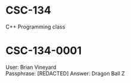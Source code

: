# CSC-134
C++ Programming class

# CSC-134-0001
User: Brian Vineyard   
Passphrase: [REDACTED]
Answer: Dragon Ball Z



